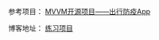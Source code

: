 
参考项目：
[MVVM开源项目——出行防疫App](https://github.com/huanglinqing123/TravelPrevention)

博客地址：
[练习项目](https://v.jianghouren.com/archives/cba33c41.html)
